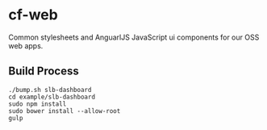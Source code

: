 # cf-web
Common stylesheets and AnguarlJS JavaScript ui components for our OSS web apps.

## Build Process

	./bump.sh slb-dashboard
	cd example/slb-dashboard
	sudo npm install
	sudo bower install --allow-root
	gulp